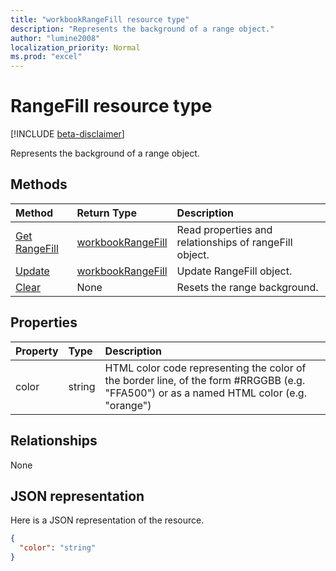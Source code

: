 ```yaml
---
title: "workbookRangeFill resource type"
description: "Represents the background of a range object."
author: "lumine2008"
localization_priority: Normal
ms.prod: "excel"
---
```


# RangeFill resource type

[!INCLUDE [beta-disclaimer](../../includes/beta-disclaimer.md)]

Represents the background of a range object.


## Methods

| Method		   | Return Type	|Description|
|:---------------|:--------|:----------|
|[Get RangeFill](../api/rangefill-get.md) | [workbookRangeFill](workbookrangefill.md) |Read properties and relationships of rangeFill object.|
|[Update](../api/rangefill-update.md) | [workbookRangeFill](workbookrangefill.md)	|Update RangeFill object. |
|[Clear](../api/rangefill-clear.md)|None|Resets the range background.|

## Properties
| Property	   | Type	|Description|
|:---------------|:--------|:----------|
|color|string|HTML color code representing the color of the border line, of the form #RRGGBB (e.g. "FFA500") or as a named HTML color (e.g. "orange")|

## Relationships
None


## JSON representation

Here is a JSON representation of the resource.

<!-- {
  "blockType": "resource",
  "optionalProperties": [

  ],
  "@odata.type": "microsoft.graph.workbookRangeFill"
}-->

```json
{
  "color": "string"
}

```

<!-- uuid: 8fcb5dbc-d5aa-4681-8e31-b001d5168d79
2015-10-25 14:57:30 UTC -->
<!--
{
  "type": "#page.annotation",
  "description": "RangeFill resource",
  "keywords": "",
  "section": "documentation",
  "tocPath": "",
  "suppressions": [
    "Error: /api-reference/beta/resources/rangefill.md:\r\n      Exception processing links.\r\n    System.ArgumentException: Link Definition was null. Link text: !INCLUDE [beta-disclaimer](../../includes/beta-disclaimer.md)\r\n      at ApiDoctor.Validation.DocFile.get_LinkDestinations()\r\n      at ApiDoctor.Validation.DocSet.ValidateLinks(Boolean includeWarnings, String[] relativePathForFiles, IssueLogger issues, Boolean requireFilenameCaseMatch, Boolean printOrphanedFiles)"
  ]
}
-->
